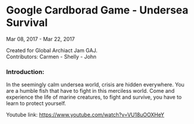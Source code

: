 # Google Cardborad Game - Undersea Survival

Mar 08, 2017 - Mar 22, 2017

Created for Global Archiact Jam GAJ.
<br>
Contributors: Carmen - Shelly - John
<br>

### Introduction:
In the seemingly calm undersea world, crisis are hidden everywhere. You are a humble fish that have to fight in this merciless world. Come and experience the life of marine creatures, to fight and survive, you have to learn to protect yourself.

Youtube link: https://www.youtube.com/watch?v=VU18uOOXHeY
